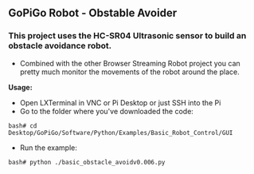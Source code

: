 ## GoPiGo Robot - Obstable Avoider

### This project uses the HC-SR04 Ultrasonic sensor to build an obstacle avoidance robot. 

* Combined with the other Browser Streaming Robot project you can pretty much monitor the movements of the robot around the place. 

**Usage:**

* Open LXTerminal in VNC or Pi Desktop or just SSH into the Pi
* Go to the folder where you've downloaded the code:

`bash# cd Desktop/GoPiGo/Software/Python/Examples/Basic_Robot_Control/GUI`

* Run the example:

`bash# python ./basic_obstacle_avoidv0.006.py`


